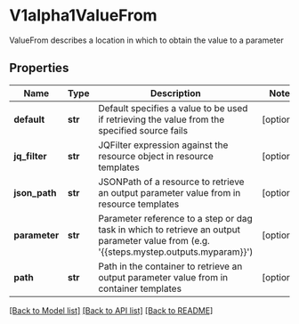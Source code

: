 # V1alpha1ValueFrom

ValueFrom describes a location in which to obtain the value to a parameter
## Properties
Name | Type | Description | Notes
------------ | ------------- | ------------- | -------------
**default** | **str** | Default specifies a value to be used if retrieving the value from the specified source fails | [optional] 
**jq_filter** | **str** | JQFilter expression against the resource object in resource templates | [optional] 
**json_path** | **str** | JSONPath of a resource to retrieve an output parameter value from in resource templates | [optional] 
**parameter** | **str** | Parameter reference to a step or dag task in which to retrieve an output parameter value from (e.g. &#39;{{steps.mystep.outputs.myparam}}&#39;) | [optional] 
**path** | **str** | Path in the container to retrieve an output parameter value from in container templates | [optional] 

[[Back to Model list]](../README.md#documentation-for-models) [[Back to API list]](../README.md#documentation-for-api-endpoints) [[Back to README]](../README.md)


